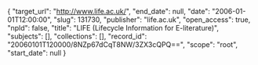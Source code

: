 {
  "target_url": "http://www.life.ac.uk/", 
  "end_date": null, 
  "date": "2006-01-01T12:00:00", 
  "slug": 131730, 
  "publisher": "life.ac.uk", 
  "open_access": true, 
  "npld": false, 
  "title": "LIFE (Lifecycle Information for E-literature)", 
  "subjects": [], 
  "collections": [], 
  "record_id": "20060101T120000/8NZp67dCqT8NW/3ZX3cQPQ==", 
  "scope": "root", 
  "start_date": null
}

